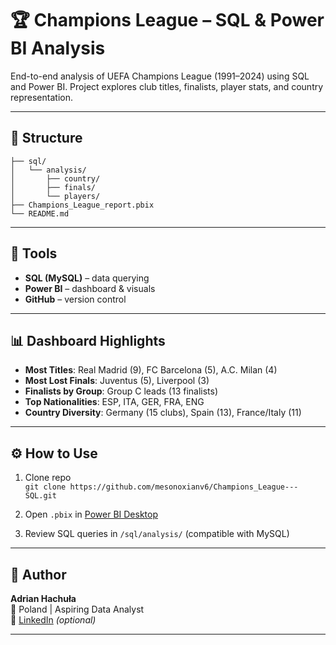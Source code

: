 
# 🏆 Champions League – SQL & Power BI Analysis

End-to-end analysis of UEFA Champions League (1991–2024) using SQL and Power BI. Project explores club titles, finalists, player stats, and country representation.

---

## 📁 Structure

```
├── sql/
│   └── analysis/
│       ├── country/
│       ├── finals/
│       └── players/
├── Champions_League_report.pbix
└── README.md
```

---

## 🔧 Tools

- **SQL (MySQL)** – data querying
- **Power BI** – dashboard & visuals
- **GitHub** – version control

---

## 📊 Dashboard Highlights

- **Most Titles**: Real Madrid (9), FC Barcelona (5), A.C. Milan (4)
- **Most Lost Finals**: Juventus (5), Liverpool (3)
- **Finalists by Group**: Group C leads (13 finalists)
- **Top Nationalities**: ESP, ITA, GER, FRA, ENG
- **Country Diversity**: Germany (15 clubs), Spain (13), France/Italy (11)

---

## ⚙️ How to Use

1. Clone repo  
   `git clone https://github.com/mesonoxianv6/Champions_League---SQL.git`

2. Open `.pbix` in [Power BI Desktop](https://powerbi.microsoft.com/en-us/desktop/)

3. Review SQL queries in `/sql/analysis/` (compatible with MySQL)

---

## 👤 Author

**Adrian Hachuła**  
📍 Poland | Aspiring Data Analyst  
🔗 [LinkedIn](https://www.linkedin.com/in/your-link-here) *(optional)*

---

